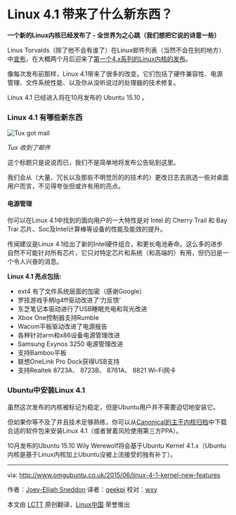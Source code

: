Linux 4.1 带来了什么新东西？
================================================================================
**一个新的Linux内核已经发布了 - 全世界为之心跳（我们想把它说的诗意一些）**

Linus Torvalds（除了他不会有谁了）在Linux邮件列表（当然不会在别的地方）中[宣布][1]，在大概两个月后迎来了[第一个4.x系列的Linux内核的发布][2]。

像每次发布前那样，Linux 4.1带来了很多的改变。它们包括了硬件兼容性、电源管理、文件系统性能、以及你从没听说过的处理器的技术修复。

Linux 4.1 已经进入将在10月发布的 Ubuntu 15.10 。

### Linux 4.1 有哪些新东西 ###

![Tux got mail](http://www.omgubuntu.co.uk/wp-content/uploads/2015/06/linux-kernel-4-11-350x200.jpg)

*Tux 收到了邮件*

这个标题只是说说而已，我们不是简单地将发布公告贴到这里。

我们会从（大量、冗长以及那些不明觉厉的的技术的）更改日志去挑选一些对桌面用户而言，不见得夸张但或许有用的亮点。

#### 电源管理 ####

你可以在Linux 4.1中找到的面向用户的一大特性是对 Intel 的 Cherry Trail 和 Bay Trai 芯片、Soc及Intel计算棒等设备的性能及能效的提升。

传闻建议是Linux 4.1给出了新的Intel硬件组合，和更长电池寿命。这么多的进步自然不可能针对所有芯片，它只对特定芯片和系统（和高端的）有用，但仍旧是一个令人兴奋的消息。

**Linux 4.1 亮点包括:**

- ext4 有了文件系统层面的加密（感谢Google）
- 罗技游戏手柄lg4ff驱动改进了‘力反馈’
- 东芝笔记本驱动进行了USB睡眠充电和背光改进
- Xbox One控制器支持Rumble
- Wacom平板驱动改进了电源报告
- 各种针对arm和x86设备电源管理改进
- Samsung Exynos 3250 电源管理改进
- 支持Bamboo平板
- 联想OneLink Pro Dock获得USB支持
- 支持Realtek 8723A、 8723B、 8761A、 8821 Wi-Fi网卡

### Ubuntu中安装Linux 4.1 ###

虽然这次发布的内核被标记为稳定，但是Ubuntu用户并不需要迫切地安装它。

但如果你等不及了并且技术足够熟练，你可以从[Canonical的主干内核归档][3]中下载合适的软件包来安装Linux 4.1（或者冒着风险使用第三方PPA）。

10月发布的Ubuntu 15.10 Wily Werewolf将会基于Ubuntu Kernel 4.1.x（Ubuntu内核是基于Linux内核加上Ubuntu没被上流接受的独有补丁）。

--------------------------------------------------------------------------------

via: http://www.omgubuntu.co.uk/2015/06/linux-4-1-kernel-new-features

作者：[Joey-Elijah Sneddon][a]
译者：[geekpi](https://github.com/geekpi)
校对：[wxy](https://github.com/wxy)

本文由 [LCTT](https://github.com/LCTT/TranslateProject) 原创翻译，[Linux中国](https://linux.cn/) 荣誉推出

[a]:https://plus.google.com/117485690627814051450/?rel=author
[1]:https://lkml.org/lkml/2015/6/22/8
[2]:http://www.omgubuntu.co.uk/2015/04/linux-kernel-4-0-new-features
[3]:http://kernel.ubuntu.com/~kernel-ppa/mainline/?C=N;O=D

